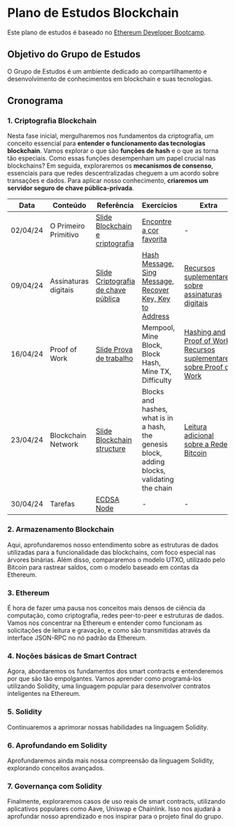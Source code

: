 # Plano de Estudos Blockchain

Este plano de estudos é baseado no [Ethereum Developer Bootcamp](https://www.alchemy.com/university/courses/ethereum).


## Objetivo do Grupo de Estudos

O Grupo de Estudos é um ambiente dedicado ao compartilhamento e desenvolvimento de conhecimentos em blockchain e suas tecnologias.

## Cronograma

### 1. Criptografia Blockchain

Nesta fase inicial, mergulharemos nos fundamentos da criptografia, um conceito essencial para **entender o funcionamento das tecnologias blockchain**. Vamos explorar o que são **funções de hash** e o que as torna tão especiais. Como essas funções desempenham um papel crucial nas blockchains? Em seguida, exploraremos os **mecanismos de consenso**, essenciais para que redes descentralizadas cheguem a um acordo sobre transações e dados. Para aplicar nosso conhecimento, **criaremos um servidor seguro de chave pública-privada**.

| Data     | Conteúdo             | Referência                                                                                                                                                                                                                                 | Exercícios                                                                                   | Extra                                                                                                                                                                                                                             |
| -------- | -------------------- | ------------------------------------------------------------------------------------------------------------------------------------------------------------------------------------------------------------------------------------------ | -------------------------------------------------------------------------------------------- | --------------------------------------------------------------------------------------------------------------------------------------------------------------------------------------------------------------------------------- |
| 02/04/24 | O Primeiro Primitivo | [Slide Blockchain e criptografia](https://www.canva.com/design/DAGAn2-41C4/D1IljDRNNJ_bLxnmoNMglA/view?utm_content=DAGAn2-41C4&utm_campaign=designshare&utm_medium=link&utm_source=editor)     | [Encontre a cor favorita](https://github.com/w3b3d3v/assignments-solidity-grupo-estudos/tree/main/Blockchain_Cryptography/01-The_First_Primitive)                                                                      | -                                                                                                                                                                                                                                 |
| 09/04/24 | Assinaturas digitais | [Slide Criptografia de chave pública](https://www.canva.com/design/DAGBM5hO5io/46Lep1kkC2akh4c0O5_xtw/view?utm_content=DAGBM5hO5io&utm_campaign=designshare&utm_medium=link&utm_source=editor) | [Hash Message, Sing Message, Recover Key, Key to Address](https://github.com/w3b3d3v/assignments-solidity-grupo-estudos/tree/main/Blockchain_Cryptography/02-Digital_Signatures)                                      | [Recursos suplementares sobre assinaturas digitais](https://pt.w3d.community/viniblack/recursos-suplementares-sobre-assinaturas-digitais-2h6j)                                                                                                   |
| 16/04/24 | Proof of Work        | [Slide Prova de trabalho](https://university.alchemy.com/course/ethereum/md/631f7982787606000493f3eb)                                                                                                                                      | Mempool, Mine Block, Block Hash, Mine TX, Difficulty                                         | [Hashing and Proof of Work](https://university.alchemy.com/course/ethereum/md/614b9f3c7e426a001019be51), [Recursos suplementares sobre Proof of Work](https://university.alchemy.com/course/ethereum/md/614b9f3c7e426a001019be56) |
| 23/04/24 | Blockchain Network   | [Slide Blockchain structure](https://university.alchemy.com/course/ethereum/md/631f7a4f787606000493f3ee)                                                                                                                                   | Blocks and hashes, what is in a hash, the genesis block, adding blocks, validating the chain | [Leitura adicional sobre a Rede Bitcoin](https://university.alchemy.com/course/ethereum/md/614b9f3b7e426a001019be03)                                                                                                              |
| 30/04/24 | Tarefas              | [ECDSA Node](https://university.alchemy.com/course/ethereum/md/63f8f9e471639700025761cf)                                                                                                                                                   | -                                                                                            | -                                                                                                                                                                                                                                 |

### 2. Armazenamento Blockchain

Aqui, aprofundaremos nosso entendimento sobre as estruturas de dados utilizadas para a funcionalidade das blockchains, com foco especial nas árvores binárias. Além disso, compararemos o modelo UTXO, utilizado pelo Bitcoin para rastrear saldos, com o modelo baseado em contas da Ethereum.

### 3. Ethereum

É hora de fazer uma pausa nos conceitos mais densos de ciência da computação, como criptografia, redes peer-to-peer e estruturas de dados. Vamos nos concentrar na Ethereum e entender como funcionam as solicitações de leitura e gravação, e como são transmitidas através da interface JSON-RPC no nó padrão da Ethereum.

### 4. Noções básicas de Smart Contract

Agora, abordaremos os fundamentos dos smart contracts e entenderemos por que são tão empolgantes. Vamos aprender como programá-los utilizando Solidity, uma linguagem popular para desenvolver contratos inteligentes na Ethereum.

### 5. Solidity

Continuaremos a aprimorar nossas habilidades na linguagem Solidity.

### 6. Aprofundando em Solidity

Aprofundaremos ainda mais nossa compreensão da linguagem Solidity, explorando conceitos avançados.

### 7. Governança com Solidity

Finalmente, exploraremos casos de uso reais de smart contracts, utilizando aplicativos populares como Aave, Uniswap e Chainlink. Isso nos ajudará a aprofundar nosso aprendizado e nos inspirar para o projeto final do grupo.
